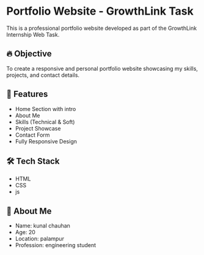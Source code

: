 # Portfolio Website - GrowthLink Task

This is a professional portfolio website developed as part of the GrowthLink Internship Web Task.

## 🔥 Objective
To create a responsive and personal portfolio website showcasing my skills, projects, and contact details.

## 🚀 Features
- Home Section with intro
- About Me
- Skills (Technical & Soft)
- Project Showcase
- Contact Form
- Fully Responsive Design

## 🛠 Tech Stack
- HTML
- CSS
- js


## 📝 About Me
- Name: kunal chauhan
- Age: 20
- Location: palampur
- Profession: engineering student
